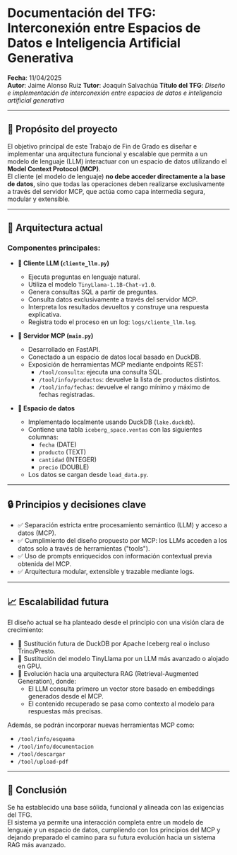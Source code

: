 # Documentación del TFG: Interconexión entre Espacios de Datos e Inteligencia Artificial Generativa

**Fecha**: 11/04/2025  
**Autor**: Jaime Alonso Ruiz
**Tutor**: Joaquín Salvachúa
**Título del TFG**: *Diseño e implementación de interconexión entre espacios de datos e inteligencia artificial generativa*

---

## 🎯 Propósito del proyecto

El objetivo principal de este Trabajo de Fin de Grado es diseñar e implementar una arquitectura funcional y escalable que permita a un modelo de lenguaje (LLM) interactuar con un espacio de datos utilizando el **Model Context Protocol (MCP)**.  
El cliente (el modelo de lenguaje) **no debe acceder directamente a la base de datos**, sino que todas las operaciones deben realizarse exclusivamente a través del servidor MCP, que actúa como capa intermedia segura, modular y extensible.

---

## 🧱 Arquitectura actual

### Componentes principales:

- **🧠 Cliente LLM (`cliente_llm.py`)**
  - Ejecuta preguntas en lenguaje natural.
  - Utiliza el modelo `TinyLlama-1.1B-Chat-v1.0`.
  - Genera consultas SQL a partir de preguntas.
  - Consulta datos exclusivamente a través del servidor MCP.
  - Interpreta los resultados devueltos y construye una respuesta explicativa.
  - Registra todo el proceso en un log: `logs/cliente_llm.log`.

- **🔗 Servidor MCP (`main.py`)**
  - Desarrollado en FastAPI.
  - Conectado a un espacio de datos local basado en DuckDB.
  - Exposición de herramientas MCP mediante endpoints REST:
    - `/tool/consulta`: ejecuta una consulta SQL.
    - `/tool/info/productos`: devuelve la lista de productos distintos.
    - `/tool/info/fechas`: devuelve el rango mínimo y máximo de fechas registradas.

- **📂 Espacio de datos**
  - Implementado localmente usando DuckDB (`lake.duckdb`).
  - Contiene una tabla `iceberg_space.ventas` con las siguientes columnas:
    - `fecha` (DATE)
    - `producto` (TEXT)
    - `cantidad` (INTEGER)
    - `precio` (DOUBLE)
  - Los datos se cargan desde `load_data.py`.

---

## 🔒 Principios y decisiones clave

- ✅ Separación estricta entre procesamiento semántico (LLM) y acceso a datos (MCP).
- ✅ Cumplimiento del diseño propuesto por MCP: los LLMs acceden a los datos solo a través de herramientas ("tools").
- ✅ Uso de prompts enriquecidos con información contextual previa obtenida del MCP.
- ✅ Arquitectura modular, extensible y trazable mediante logs.

---

## 📈 Escalabilidad futura

El diseño actual se ha planteado desde el principio con una visión clara de crecimiento:

- 🔁 Sustitución futura de DuckDB por Apache Iceberg real o incluso Trino/Presto.
- 🤖 Sustitución del modelo TinyLlama por un LLM más avanzado o alojado en GPU.
- 🔎 Evolución hacia una arquitectura RAG (Retrieval-Augmented Generation), donde:
  - El LLM consulta primero un vector store basado en embeddings generados desde el MCP.
  - El contenido recuperado se pasa como contexto al modelo para respuestas más precisas.

Además, se podrán incorporar nuevas herramientas MCP como:

- `/tool/info/esquema`
- `/tool/info/documentacion`
- `/tool/descargar`
- `/tool/upload-pdf`

---

## 📜 Conclusión

Se ha establecido una base sólida, funcional y alineada con las exigencias del TFG.  
El sistema ya permite una interacción completa entre un modelo de lenguaje y un espacio de datos, cumpliendo con los principios del MCP y dejando preparado el camino para su futura evolución hacia un sistema RAG más avanzado.

